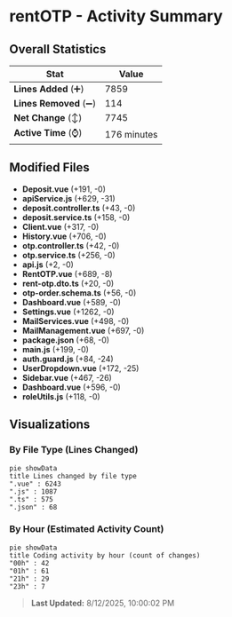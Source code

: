 # rentOTP - Activity Summary 

## Overall Statistics

| Stat                   | Value                                                             |
| ---------------------- | ----------------------------------------------------------------- |
| **Lines Added** (➕)   | 7859                                          |
| **Lines Removed** (➖) | 114                                        |
| **Net Change** (↕)    | 7745                |
| **Active Time** (⌚)   | 176 minutes |


## Modified Files
- **Deposit.vue** (+191, -0)
- **apiService.js** (+629, -31)
- **deposit.controller.ts** (+43, -0)
- **deposit.service.ts** (+158, -0)
- **Client.vue** (+317, -0)
- **History.vue** (+706, -0)
- **otp.controller.ts** (+42, -0)
- **otp.service.ts** (+256, -0)
- **api.js** (+2, -0)
- **RentOTP.vue** (+689, -8)
- **rent-otp.dto.ts** (+20, -0)
- **otp-order.schema.ts** (+56, -0)
- **Dashboard.vue** (+589, -0)
- **Settings.vue** (+1262, -0)
- **MailServices.vue** (+498, -0)
- **MailManagement.vue** (+697, -0)
- **package.json** (+68, -0)
- **main.js** (+199, -0)
- **auth.guard.js** (+84, -24)
- **UserDropdown.vue** (+172, -25)
- **Sidebar.vue** (+467, -26)
- **Dashboard.vue** (+596, -0)
- **roleUtils.js** (+118, -0)

## Visualizations

### By File Type (Lines Changed)

```mermaid
pie showData
title Lines changed by file type
".vue" : 6243
".js" : 1087
".ts" : 575
".json" : 68
```

### By Hour (Estimated Activity Count)

```mermaid
pie showData
title Coding activity by hour (count of changes)
"00h" : 42
"01h" : 61
"21h" : 29
"23h" : 7
```


> **Last Updated:** 8/12/2025, 10:00:02 PM